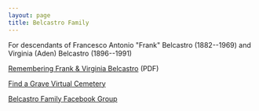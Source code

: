 ```yaml
---
layout: page
title: Belcastro Family
---
```


For descendants of Francesco Antonio "Frank" Belcastro (1882--1969) and Virginia (Aden) Belcastro (1896--1991)

[Remembering Frank & Virginia Belcastro](/files/Belcastro_web.pdf) (PDF)

[Find a Grave Virtual Cemetery](https://www.findagrave.com/virtual-cemetery/1088284)

[Belcastro Family Facebook Group](https://www.facebook.com/groups/1318963161632763)